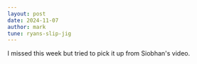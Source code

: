 ```yaml
---
layout: post
date: 2024-11-07
author: mark
tune: ryans-slip-jig
---
```


I missed this week but tried to pick it up from Siobhan's video.